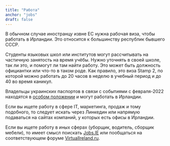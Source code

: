 ```yaml
---
title: "Работа"
anchor: "jobs"
draft: false
---
```


В обычном случае иностранцу извне ЕС нужна рабочая виза, чтобы работать в Ирландии. Это относится к большинству республик бывшего СССР.

Студенты языковых школ или институтов могут рассчитывать на частичную занятость на время учёбы. Нужно уточнять в своей школе, так ли это, и помогут ли там найти работу. Это может быть должность официантки или что-то в таком роде.
Как правило, это виза Stamp 2, по которой можно работать до 20 часов в неделю в учебный период и до 40 во время каникул.

Владельцы украинских паспортов в связи с событиями с февраля-2022 находятся в [особом положении](https://www.jobs.ie/job-talk/supporting-ukraine/) и могут работать в Ирландии.

Если вы ищете работу в сфере IT, маркетинга, продаж и тому подобного, то следует искать через Линкедин или напрямую подаваться на сайтах компаний, у которых есть офисы в Ирландии.

Если вы ищете работу в иных сферах (уборщик, водитель, сборщик мебели), то имеет смысл поискать [Jobs.IE](https://www.jobs.ie) или пообщаться на соответствующем форуме [VirtualIreland.ru](https://virtualireland.ru).
